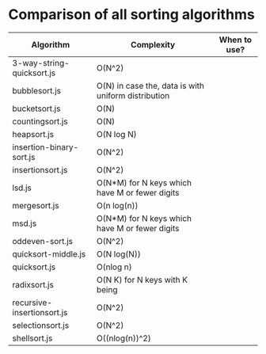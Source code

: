# Comparison of all sorting algorithms

| Algorithm                  | Complexity                                          | When to use? |
|----------------------------|-----------------------------------------------------|--------------|
| 3-way-string-quicksort.js  | O(N^2)                                              |              |
| bubblesort.js              | O(N) in case the, data is with uniform distribution |              |
| bucketsort.js              | O(N)                                                |              |
| countingsort.js            | O(N)                                                |              |
| heapsort.js                | O(N log N)                                          |              |
| insertion-binary-sort.js   | O(N^2)                                              |              |
| insertionsort.js           | O(N^2)                                              |              |
| lsd.js                     | O(N*M) for N keys which have M or fewer digits      |              |
| mergesort.js               | O(n log(n))                                         |              |
| msd.js                     | O(N*M) for N keys which have M or fewer digits      |              |
| oddeven-sort.js            | O(N^2)                                              |              |
| quicksort-middle.js        | O(N log(N))                                         |              |
| quicksort.js               | O(nlog n)                                           |              |
| radixsort.js               | O(N K) for N keys with K being                      |              |
| recursive-insertionsort.js | O(N^2)                                              |              |
| selectionsort.js           | O(N^2)                                              |              |
| shellsort.js               | O((nlog(n))^2)                                      |              |
